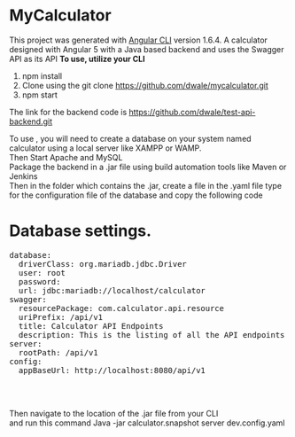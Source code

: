 # MyCalculator
This project was generated with [Angular CLI](https://github.com/angular/angular-cli) version 1.6.4.
A calculator designed with Angular 5 with a Java based backend and uses the Swagger API as its API
<b>To use, utilize your CLI</b>
1) npm install
2) Clone using the git clone https://github.com/dwale/mycalculator.git
3) npm start

The link for the backend code is https://github.com/dwale/test-api-backend.git

To use , you will need to create a database on your system named calculator using a local server like XAMPP or WAMP.<br/>
Then Start Apache and MySQL<br/>
Package the backend in a .jar file using build automation tools like Maven or Jenkins<br/>
Then in the folder which contains the .jar, create a file in the .yaml file type for the configuration file of the database and copy the following code


# Database settings.
<pre>
database:
  driverClass: org.mariadb.jdbc.Driver
  user: root
  password:
  url: jdbc:mariadb://localhost/calculator
swagger:
  resourcePackage: com.calculator.api.resource
  uriPrefix: /api/v1
  title: Calculator API Endpoints
  description: This is the listing of all the API endpoints of Calculator back end. It lists resource details, operations supported, access methods and request/response format.
server:
  rootPath: /api/v1
config:
  appBaseUrl: http://localhost:8080/api/v1
  </pre><br/>
Then navigate to the location of the .jar file from your CLI<br/>
and run this command Java -jar calculator.snapshot server dev.config.yaml
